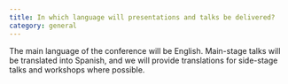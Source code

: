 ```yaml
---
title: In which language will presentations and talks be delivered?
category: general
---
```


The main language of the conference will be English. Main-stage talks will be translated into Spanish, and we will provide translations for side-stage talks and workshops where possible.
